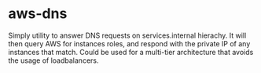 # aws-dns

Simply utility to answer DNS requests on services.internal hierachy.
It will then query AWS for instances roles, and respond with the private IP of any instances that match.
Could be used for a multi-tier architecture that avoids the usage of loadbalancers.